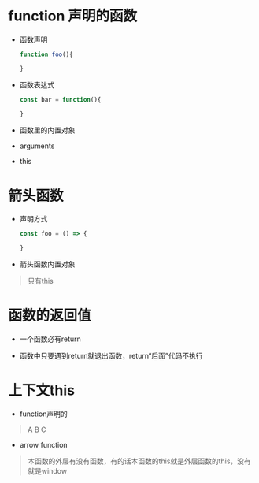 # function 声明的函数

 - 函数声明
    
    ```js
    function foo(){

    }
    ```

 - 函数表达式
  
   ```js
   const bar = function(){
       
   }
   ```
 
 - 函数里的内置对象 
  - arguments
  - this


# 箭头函数

 - 声明方式
    ```js
    const foo = () => { 

    }
    ```

 - 箭头函数内置对象

  > 只有this

# 函数的返回值

 - 一个函数必有return

 - 函数中只要遇到return就退出函数，return“后面”代码不执行



# 上下文this

 - function声明的

  > A B C 

 - arrow function 

  > 本函数的外层有没有函数，有的话本函数的this就是外层函数的this，没有就是window